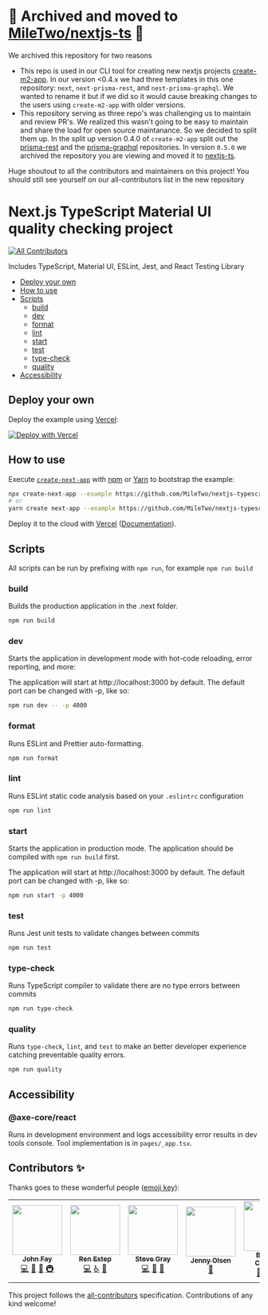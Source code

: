 # 🚨 Archived and moved to [MileTwo/nextjs-ts](https://github.com/MileTwo/nextjs-ts) 🚨

We archived this repository for two reasons
- This repo is used in our CLI tool for creating new nextjs projects [create-m2-app](https://www.npmjs.com/package/create-m2-app). In our version <0.4.x we had three templates in this one repository: `next`, `next-prisma-rest`, and `nest-prisma-graphql`. We wanted to rename it but if we did so it would cause breaking changes to the users using `create-m2-app` with older versions.
-  This repository serving as three repo's was challenging us to maintain and review PR's. We realized this wasn't going to be easy to maintain and share the load for open source maintanance. So we decided to split them up. In the split up version 0.4.0 of `create-m2-app` split out the [prisma-rest](https://github.com/MileTwo/nextjs-ts-prisma-rest) and the [prisma-graphql](https://github.com/MileTwo/nextjs-ts-prisma-auto-graphql) repositories. In version `0.5.0` we archived the repository you are viewing and moved it to [nextjs-ts](https://github.com/MileTwo/nextjs-ts).

Huge shoutout to all the contributors and maintainers on this project! You should still see yourself on our all-contributors list in the new repository

# Next.js TypeScript Material UI quality checking project
<!-- ALL-CONTRIBUTORS-BADGE:START - Do not remove or modify this section -->
[![All Contributors](https://img.shields.io/badge/all_contributors-6-orange.svg?style=flat-square)](#contributors-)
<!-- ALL-CONTRIBUTORS-BADGE:END -->

Includes TypeScript, Material UI, ESLint, Jest, and React Testing Library

-   [Deploy your own](#deploy-your-own)
-   [How to use](#how-to-use)
-   [Scripts](#scripts)
    -   [build](#build)
    -   [dev](#dev)
    -   [format](#format)
    -   [lint](#lint)
    -   [start](#start)
    -   [test](#test)
    -   [type-check](#type-check)
    -   [quality](#quality)
-   [Accessibility ](#accessibility)

## Deploy your own

Deploy the example using [Vercel](https://vercel.com?utm_source=github&utm_medium=readme&utm_campaign=next-example):

[![Deploy with Vercel](https://vercel.com/button)](https://vercel.com/new/git/external?repository-url=https://github.com/MileTwo/nextjs-typescript-material-ui-eslint-jest)

## How to use

Execute [`create-next-app`](https://github.com/vercel/next.js/tree/canary/packages/create-next-app) with [npm](https://docs.npmjs.com/cli/init) or [Yarn](https://yarnpkg.com/lang/en/docs/cli/create/) to bootstrap the example:

```bash
npx create-next-app --example https://github.com/MileTwo/nextjs-typescript-material-ui-eslint-jest
# or
yarn create next-app --example https://github.com/MileTwo/nextjs-typescript-material-ui-eslint-jest
```

Deploy it to the cloud with [Vercel](https://vercel.com/new?utm_source=github&utm_medium=readme&utm_campaign=next-example) ([Documentation](https://nextjs.org/docs/deployment)).

## Scripts

All scripts can be run by prefixing with `npm run`, for example `npm run build`

### build

Builds the production application in the .next folder.

```bash
npm run build
```

### dev

Starts the application in development mode with hot-code reloading, error reporting, and more:

The application will start at http://localhost:3000 by default. The default port can be changed with -p, like so:

```bash
npm run dev -- -p 4000
```

### format

Runs ESLint and Prettier auto-formatting.

```bash
npm run format
```

### lint

Runs ESLint static code analysis based on your `.eslintrc` configuration

```bash
npm run lint
```

### start

Starts the application in production mode. The application should be compiled with `npm run build` first.

The application will start at http://localhost:3000 by default. The default port can be changed with -p, like so:

```bash
npm run start -p 4000
```

### test

Runs Jest unit tests to validate changes between commits

```bash
npm run test
```

### type-check

Runs TypeScript compiler to validate there are no type errors between commits

```bash
npm run type-check
```

### quality

Runs `type-check`, `lint`, and `test` to make an better developer experience catching preventable quality errors.

```bash
npm run quality
```

## Accessibility

### @axe-core/react

Runs in development environment and logs accessibility error results in dev tools console. Tool implementation is in `pages/_app.tsx`.

## Contributors ✨

Thanks goes to these wonderful people ([emoji key](https://allcontributors.org/docs/en/emoji-key)):

<!-- ALL-CONTRIBUTORS-LIST:START - Do not remove or modify this section -->
<!-- prettier-ignore-start -->
<!-- markdownlint-disable -->
<table>
  <tr>
    <td align="center"><a href="http://johnfay.dev"><img src="https://avatars.githubusercontent.com/u/46365891?v=4?s=100" width="100px;" alt=""/><br /><sub><b>John Fay</b></sub></a><br /><a href="https://github.com/MileTwo/nextjs-typescript-material-ui-eslint-jest/commits?author=keonik" title="Code">💻</a> <a href="https://github.com/MileTwo/nextjs-typescript-material-ui-eslint-jest/commits?author=keonik" title="Documentation">📖</a> <a href="#maintenance-keonik" title="Maintenance">🚧</a> <a href="#infra-keonik" title="Infrastructure (Hosting, Build-Tools, etc)">🚇</a></td>
    <td align="center"><a href="http://renestep.com"><img src="https://avatars.githubusercontent.com/u/22155535?v=4?s=100" width="100px;" alt=""/><br /><sub><b>Ren Estep</b></sub></a><br /><a href="https://github.com/MileTwo/nextjs-typescript-material-ui-eslint-jest/commits?author=storiesOfRen" title="Code">💻</a> <a href="#a11y-storiesOfRen" title="Accessibility">️️️️♿️</a> <a href="#maintenance-storiesOfRen" title="Maintenance">🚧</a></td>
    <td align="center"><a href="https://heystevegray.dev/"><img src="https://avatars.githubusercontent.com/u/66500112?v=4?s=100" width="100px;" alt=""/><br /><sub><b>Steve Gray</b></sub></a><br /><a href="https://github.com/MileTwo/nextjs-typescript-material-ui-eslint-jest/commits?author=heystevegray" title="Code">💻</a> <a href="https://github.com/MileTwo/nextjs-typescript-material-ui-eslint-jest/commits?author=heystevegray" title="Documentation">📖</a> <a href="#maintenance-heystevegray" title="Maintenance">🚧</a></td>
    <td align="center"><a href="https://github.com/jenniferOlsen"><img src="https://avatars.githubusercontent.com/u/5099732?v=4?s=100" width="100px;" alt=""/><br /><sub><b>Jenny Olsen</b></sub></a><br /><a href="https://github.com/MileTwo/nextjs-typescript-material-ui-eslint-jest/commits?author=jenniferOlsen" title="Documentation">📖</a></td>
    <td align="center"><a href="https://github.com/bcanfield"><img src="https://avatars.githubusercontent.com/u/12603953?v=4?s=100" width="100px;" alt=""/><br /><sub><b>Brandin Canfield</b></sub></a><br /><a href="#maintenance-bcanfield" title="Maintenance">🚧</a> <a href="#infra-bcanfield" title="Infrastructure (Hosting, Build-Tools, etc)">🚇</a> <a href="#security-bcanfield" title="Security">🛡️</a></td>
    <td align="center"><a href="http://linkedin.com/in/lucasguissgusmao"><img src="https://avatars.githubusercontent.com/u/37088202?v=4?s=100" width="100px;" alt=""/><br /><sub><b>Lucas Guiss Gusmão</b></sub></a><br /><a href="https://github.com/MileTwo/nextjs-typescript-material-ui-eslint-jest/commits?author=lucasguiss" title="Documentation">📖</a></td>
  </tr>
</table>

<!-- markdownlint-restore -->
<!-- prettier-ignore-end -->

<!-- ALL-CONTRIBUTORS-LIST:END -->

This project follows the [all-contributors](https://github.com/all-contributors/all-contributors) specification. Contributions of any kind welcome!

